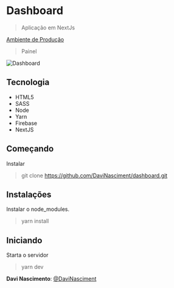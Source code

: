 # Dashboard

> Aplicação em NextJs

[Ambiente de Produção](https://dashboard-one-one.vercel.app/)

> Painel

![Dashboard](https://user-images.githubusercontent.com/85085103/174353406-d4599e22-ec95-4604-9ce4-55766d70df49.png)
  
## Tecnologia

* HTML5
* SASS
* Node
* Yarn
* Firebase
* NextJS

## Começando
 
Instalar
>    git clone https://github.com/DaviNasciment/dashboard.git
 
## Instalações
Instalar o node_modules.
>    yarn install

## Iniciando 
Starta o servidor
>    yarn dev

 
**Davi Nascimento**: [@DaviNasciment](https://github.com/DaviNasciment)
